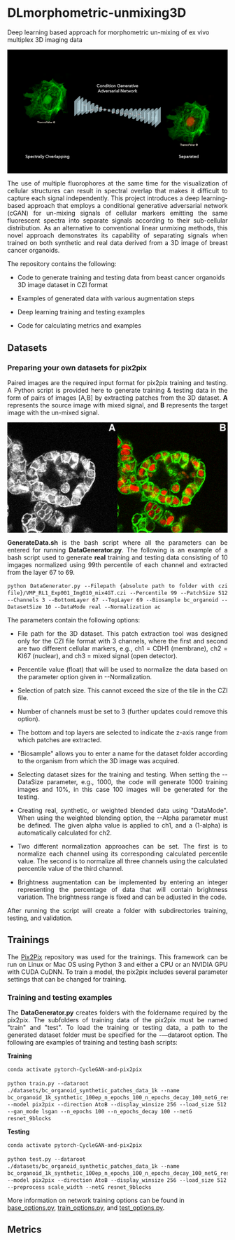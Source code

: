 # DLmorphometric-unmixing3D
Deep learning based approach for morphometric un-mixing of ex vivo multiplex 3D imaging data


<img src='imgs/img1.png' align="center" width=512>
<p align="justify">
The use of multiple fluorophores at the same time for the visualization of cellular structures can result in spectral overlap that makes it difficult to capture each signal independently. This project introduces a deep learning-based approach that employs a conditional generative adversarial network (cGAN) for un-mixing signals of cellular markers emitting the same fluorescent spectra into separate signals according to their sub-cellular distribution. As an alternative to conventional linear unmixing methods, this novel approach demonstrates its capability of separating signals when trained on both synthetic and real data derived from a 3D image of breast cancer organoids.

The repository contains the following:

- Code to generate training and testing data from beast cancer organoids 3D image dataset in CZI format

- Examples of generated data with various augmentation steps

- Deep learning training and testing examples 

- Code for calculating metrics and examples
</p>

## Datasets

### Preparing your own datasets for pix2pix
<div align="justify">

Paired images are the required input format for pix2pix training and testing. A Python script is provided here to generate training & testing data in the form of pairs of images [A,B] by extracting patches from the 3D dataset. **A** represents the source image with mixed signal, and **B** represents the target image with the un-mixed signal.

</div>

<img src='imgs/img2.png' align="center" width=512> 

<div align="justify">

**GenerateData.sh** is the bash script where all the parameters can be entered for running **DataGenerator.py**. The following is an example of a bash script used to generate **real** training and testing data consisting of 10 imgages normalized using 99th percentile of each channel and extracted from the layer 67 to 69.

```
python DataGenerator.py --Filepath {absolute path to folder with czi file}/VMP_RL1_Exp001_Img010_mix4GT.czi --Percentile 99 --PatchSize 512 --Channels 3 --BottomLayer 67 --TopLayer 69 --Biosample bc_organoid --DatasetSize 10 --DataMode real --Normalization ac 
```

The parameters contain the following options: 

- File path for the 3D dataset. This patch extraction tool was designed only for the CZI file format with 3 channels, where the first and second are two different cellular markers, e.g., ch1 = CDH1 (membrane), ch2 = KI67 (nuclear), and ch3 = mixed signal (open detector).

- Percentile value (float) that will be used to normalize the data based on the parameter option given in --Normalization.

- Selection of patch size. This cannot exceed the size of the tile in the CZI file.

- Number of channels must be set to 3 (further updates could remove this option). 

- The bottom and top layers are selected to indicate the z-axis range from which patches are extracted.

- "Biosample" allows you to enter a name for the dataset folder according to the organism from which the 3D image was acquired.

- Selecting dataset sizes for the training and testing. When setting the --DataSize parameter, e.g., 1000, the code will generate 1000 training images and 10%, in this case 100 images will be generated for the testing.

- Creating real, synthetic, or weighted blended data using "DataMode". When using the weighted blending option, the --Alpha parameter must be defined. The given alpha value is applied to ch1, and a (1-alpha) is automatically calculated for ch2.

- Two different normalization approaches can be set. The first is to normalize each channel using its corresponding calculated percentile value. The second is to normalize all three channels using the calculated percentile value of the third channel.

- Brightness augmentation can be implemented by entering an integer representing the percentage of data that will contain brightness variation. The brightness range is fixed and can be adjusted in the code.

After running the script will create a folder with subdirectories training, testing, and validation. 



</div>

## Trainings

<div align="justify">

The [Pix2Pix](https://github.com/junyanz/pytorch-CycleGAN-and-pix2pix.git) repository was used for the trainings. This framework can be run on Linux or Mac OS using Python 3 and either a CPU or an NVIDIA GPU with CUDA CuDNN. To train a model, the pix2pix includes several parameter settings that can be changed for training. 

### Training and testing examples
The **DataGenerator.py** creates folders with the foldername required by the pix2pix. The subfolders of training data of the pix2pix must be named "train" and "test". To load the training or testing data, a path to the generated dataset folder must be specified for the -—dataroot option. The following are examples of training and testing bash scripts:

</div>

**Training**

```
conda activate pytorch-CycleGAN-and-pix2pix

python train.py --dataroot ./datasets/bc_organoid_synthetic_patches_data_1k --name bc_organoid_1k_synthetic_100ep_n_epochs_100_n_epochs_decay_100_netG_resnet_9blocks --model pix2pix --direction AtoB --display_winsize 256 --load_size 512 --gan_mode lsgan --n_epochs 100 --n_epochs_decay 100 --netG resnet_9blocks
```

**Testing**

```
conda activate pytorch-CycleGAN-and-pix2pix

python test.py --dataroot ./datasets/bc_organoid_synthetic_patches_data_1k --name bc_organoid_1k_synthetic_100ep_n_epochs_100_n_epochs_decay_100_netG_resnet_9blocks --model pix2pix --direction AtoB --display_winsize 256 --load_size 512 --preprocess scale_width --netG resnet_9blocks
```

More information on network training options can be found in [base_options.py](https://github.com/junyanz/pytorch-CycleGAN-and-pix2pix/blob/master/options/base_options.py), [train_options.py](https://github.com/junyanz/pytorch-CycleGAN-and-pix2pix/blob/master/options/train_options.py), and [test_options.py](https://github.com/junyanz/pytorch-CycleGAN-and-pix2pix/blob/master/options/test_options.py). 




## Metrics






